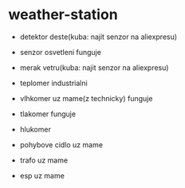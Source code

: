 # weather-station

- detektor deste(kuba: najit senzor na aliexpresu)
- senzor osvetleni  funguje
- merak vetru(kuba: najit senzor na aliexpresu)
- teplomer  industrialni
- vlhkomer  uz mame(z technicky) funguje
- tlakomer  funguje
- hlukomer
- pohybove cidlo  uz mame

- trafo uz mame
- esp   uz mame
